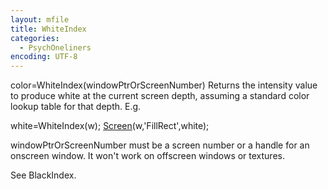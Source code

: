 ```yaml
---
layout: mfile
title: WhiteIndex
categories:
  - PsychOneliners
encoding: UTF-8
---
```


color=WhiteIndex(windowPtrOrScreenNumber)
Returns the intensity value to produce white at the current screen depth,
assuming a standard color lookup table for that depth. E.g.

white=WhiteIndex(w);
[Screen](/docs/Screen)(w,'FillRect',white);

windowPtrOrScreenNumber must be a screen number or a handle for
an onscreen window. It won't work on offscreen windows or textures.

See BlackIndex.
